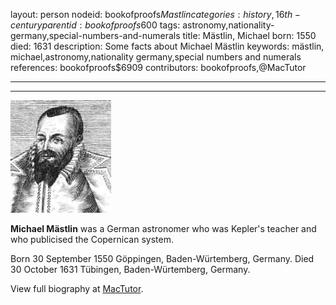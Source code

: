 layout: person
nodeid: bookofproofs$Mastlin
categories: history,16th-century
parentid: bookofproofs$600
tags: astronomy,nationality-germany,special-numbers-and-numerals
title: Mästlin, Michael
born: 1550
died: 1631
description: Some facts about Michael Mästlin
keywords: mästlin, michael,astronomy,nationality germany,special numbers and numerals
references: bookofproofs$6909
contributors: bookofproofs,@MacTutor

---


---

![Mastlin.jpg](https://github.com/bookofproofs/bookofproofs.github.io/blob/main/_sources/_assets/images/portraits/Mastlin.jpg?raw=true)

**Michael Mästlin** was a German astronomer who was Kepler's teacher and who publicised the Copernican system.

Born 30 September 1550 Göppingen, Baden-Würtemberg, Germany. Died 30 October 1631 Tübingen, Baden-Würtemberg, Germany.


View full biography at [MacTutor](https://mathshistory.st-andrews.ac.uk/Biographies/Mastlin/).